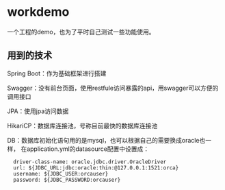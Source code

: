 # workdemo

一个工程的demo，也为了平时自己测试一些功能使用。

## 用到的技术

Spring Boot：作为基础框架进行搭建

Swagger：没有前台页面，使用restfule访问暴露的api，用swagger可以方便的调用接口

JPA：使用jpa访问数据

HikariCP：数据库连接池，号称目前最快的数据库连接池

DB：数据库初始化语句用的是mysql，也可以根据自己的需要换成oracle也一样，
在application.yml的datasource配置中设置成：

      driver-class-name: oracle.jdbc.driver.OracleDriver
      url: ${JDBC_URL:jdbc:oracle:thin:@127.0.0.1:1521:orca}
      username: ${JDBC_USER:orcauser}
      password: ${JDBC_PASSWORD:orcauser}

